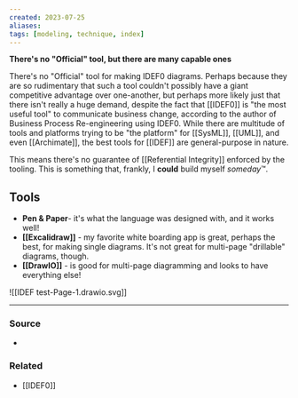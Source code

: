 ```yaml
---
created: 2023-07-25
aliases: 
tags: [modeling, technique, index]
---
```

**There's no "Official" tool, but there are many capable ones**

There's no "Official" tool for making IDEF0 diagrams. Perhaps because they are so rudimentary that such a tool couldn't possibly have a giant competitive advantage over one-another, but perhaps more likely just that there isn't really a huge demand, despite the fact that [[IDEF0]] is "the most useful tool" to communicate business change, according to the author of Business Process Re-engineering using IDEF0. While there are multitude of tools and platforms trying to be "the platform" for [[SysML]], [[UML]], and even [[Archimate]], the best tools for [[IDEF]] are general-purpose in nature. 

This means there's no guarantee of [[Referential Integrity]] enforced by the tooling. This is something that, frankly, I **could** build myself *someday*™️.

## Tools
- **Pen & Paper**- it's what the language was designed with, and it works well!
- **[[Excalidraw]]** - my favorite white boarding app is great, perhaps the best, for making single diagrams. It's not great for multi-page "drillable" diagrams, though.
- **[[DrawIO]]** - is good for multi-page diagramming and looks to have everything else!

![[IDEF test-Page-1.drawio.svg]]

---
### Source
- 

### Related
- [[IDEF0]]
 